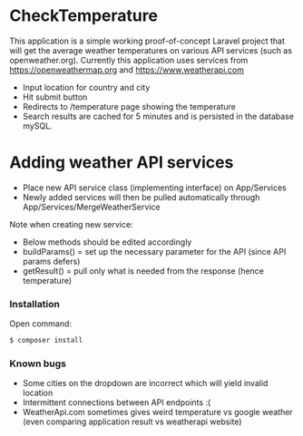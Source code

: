 # CheckTemperature

This application is a simple working proof-of-concept Laravel project that will get the average weather temperatures on various API services (such as openweather.org).
Currently this application uses services from https://openweathermap.org and  https://www.weatherapi.com

  - Input location for country and city
  - Hit submit button
  - Redirects to /temperature page showing the temperature
  - Search results are cached for 5 minutes and is persisted in the database mySQL.

# Adding weather API services

  - Place new API service class (implementing interface) on App/Services
  - Newly added services will then be pulled automatically through App/Services/MergeWeatherService

Note when creating new service:
  - Below methods should be edited accordingly
  - buildParams() = set up the necessary parameter for the API (since API params defers)
  - getResult() = pull only what is needed from the response (hence temperature)


### Installation
Open command:
```sh
$ composer install
```
### Known bugs
  - Some cities on the dropdown are incorrect which will yield invalid location
  - Intermittent connections between API endpoints :(
  - WeatherApi.com sometimes gives weird temperature vs google weather (even comparing application result vs weatherapi website)
